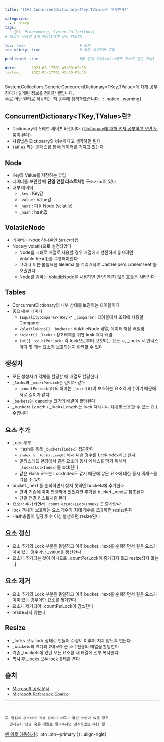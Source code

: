 ```yaml
---
title: "[C#] ConcurrentDictionary<TKey,TValue>란 무엇인가?"

categories:
  - C Sharp
tags:
  - [C#, Programming, System.Collecitons]
# 태그는 무조건 2개 이상(1개면 글이 안보임)

toc: true                         # 목차
toc_sticky: true                  # 목차 사이드바 고정

published: true                   #글 공개 여부(false해도 주소로 접근 가능)

date:       2023-05-17T01:43:00+09:00
lastmod:    2023-05-17T01:43:00+09:00
---
```


<!-- description : 25자에서 160자 사이 -->
System.Collections.Generic.ConcurrentDictionary<TKey,TValue>에 대해 공부하다가 알게된 정보를 정리한 글입니다.<br>
주로 어떤 원리로 작동되는 지 공부해 정리하였습니다.
{: .notice--warning}

## ConcurrentDictionary<TKey,TValue>란?

- Dictionary의 쓰레드 세이프 버전이다. [(Dictionary에 대해 먼저 공부하고 오면 도움이 된다)](/c%20sharp/csharp-8/)
- 사용법은 Dictionary와 비슷하다고 생각하면 된다
- `Tables` 라는 클래스를 통해 데이터를 가지고 있는다

## Node

- Key와 Value를 저장하는 타입
- 데이터를 보관할 때 **단일 연결 리스트**처럼 구조가 되어 있다
- 내부 데이터
  - `_key` : Key값
  - `_value` : Value값
  - `_next` : 다음 Node (volatile)
  - `_hash` : hash값

## VolatileNode

- 데이터는 Node 하나뿐인 Struct타입
- Node는 volatile으로 설정되었다
  - Node을 그대로 배열로 사용할 경우 배열에서 안전하게 읽으려면 Volatile.Read()를 수행해야한다
  - 그러나 이는 불필요한 ldelema 를 트리거하여 CastHelpers.LdelemaRef 를 호출한다
  - Node를 감싸는 VolatileNode을 사용하면 인라인되지 않은 호출은 사라진다

## Tables

- ConcurrentDictionary의 내부 상태를 보관하는 테이블이다
- 중요 내부 데이터
  - `IEqualityComparer<TKey>? _comparer` : 테이블에서 조회에 사용할 Comparer
  - `VolatileNode[] _buckets` : VolatileNode 배열, 데이터 저장 배일임
  - `object[] _locks` : 상호배제를 위한 lock 객체 배열
  - `int[] _countPerLock` : 각 lock으로부터 보호되는 요소 수, _locks 각 인덱스마다 몇 개씩 요소가 보호되는지 확인할 수 있다

## 생성자

- 모든 생성자가 객체를 할당할 때 배열도 할당한다
- `_locks`과 `_countPerLock`은 길이가 같다
  - `_countPerLock[0]`의 의미는 `_locks[0]`이 보호하는 요소의 개수이기 때문에 서로 길이가 같다
- `_buckets`는 capacity 크기의 배열이 할당된다
- _buckets.Length / _locks.Length 는 lock 객체마다 최대로 보호할 수 있는 요소 수입니다

## 요소 추가

- Lock 부분
  - Hash를 통해 `_buckets[index]` 접근한다
  - `index % _locks.Lenght` 해서 나온 정수를 LockIndex라고 한다
  - 멀티스레드 환경에서 같은 요소에 동시 엑세스를 막기 위해서 `_locks[LockIndex]`를 lock한다
  - 같은 Hash 요소는 LockIndex도 같기 때문에 같은 요소에 대한 동시 엑세스를 막을 수 있다
- bucket._next 를 순회하면서 찾지 못하면 buckets에 추가한다
  - 만약 기존에 이미 연결되어 있었다면 추가된 bucket._next로 참조된다
  - 단일 연결 리스트처럼 된다
- 요소가 추가되면서 `_countPerLock[LockIndex]` 도 증가한다
- lock 객체가 보호하는 요소 개수가 최대 개수를 초과하면 resize된다
- Hash충돌이 일정 횟수 이상 발생하면 resize된다

## 요소 갱신

- 요소 추가의 Lock 부분은 동일하고 이후 bucket._next를 순회하면서 같은 요소가 이미 있는 경우에만 _value를 갱신한다
- 요소가 추가되는 것이 아니므로 _countPerLock이 증가되지 않고 resize되지 않는다

## 요소 제거

- 요소 추가의 Lock 부분은 동일하고 이후 bucket._next를 순회하면서 같은 요소가 이미 있는 경우에만 요소를 제거한다
- 요소가 제거되어 _countPerLock이 감소한다
- resize되지 않는다

## Resize

- _locks 모두 lock 상태로 만들어 수정이 이루어 지지 않도록 만든다
- _buckets의 크기의 2배보다 큰 소수만큼의 배열을 할당한다
- 기존 _buckets에 있던 모든 요소를 새 배열에 전부 복사한다
- 복사 후 _locks 모두 lock 상태를 푼다

## 출처

- [Microsoft 공식 문서](https://learn.microsoft.com/ko-kr/dotnet/api/system.collections.concurrent.concurrentdictionary-2?view=net-7.0)
- [Microsoft Reference Source](https://referencesource.microsoft.com/#mscorlib/system/Collections/Concurrent/ConcurrentDictionary.cs)

***
<br>

    💻 열심히 공부해서 작성 중이니 오류나 틀린 부분이 있을 경우 
      언제든지 댓글 혹은 메일로 알려주시면 감사하겠습니다! 😸


[맨 위로 이동하기](#){: .btn .btn--primary }{: .align-right}